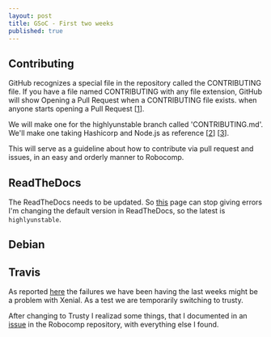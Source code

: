 ```yaml
---
layout: post
title: GSoC - First two weeks
published: true
---
```


## Contributing

GitHub recognizes a special file in the repository called the CONTRIBUTING file. If you have a file named CONTRIBUTING with any file extension, GitHub will show Opening a Pull Request when a CONTRIBUTING file exists. when anyone starts opening a Pull Request [[1](https://git-scm.com/book/en/v2/GitHub-Maintaining-a-Project)].

We will make one for the highlyunstable branch called 'CONTRIBUTING.md'. We'll make one taking Hashicorp and Node.js as reference [[2](https://github.com/hashicorp/packer/blob/master/.github/CONTRIBUTING.md)] [[3](https://github.com/nodejs/node/blob/master/doc/guides/contributing/coc.md)].

This will serve as a guideline about how to contribute via pull request and issues, in an easy and orderly manner to Robocomp. 

## ReadTheDocs

The ReadTheDocs needs to be updated. So [this](https://robocomp.readthedocs.io/en/latest/) page can stop giving errors I'm changing the default version in ReadTheDocs, so the latest is `highlyunstable`.

## Debian


##  Travis

As reported [here](https://github.com/travis-ci/travis-ci/issues/9080) the failures we have been having the last weeks might be a problem with Xenial. As a test we are temporarily switching to trusty. 

After changing to Trusty I realizad some things, that I documented in an [issue](https://github.com/robocomp/robocomp/issues/153) in the Robocomp repository, with everything else I found.
